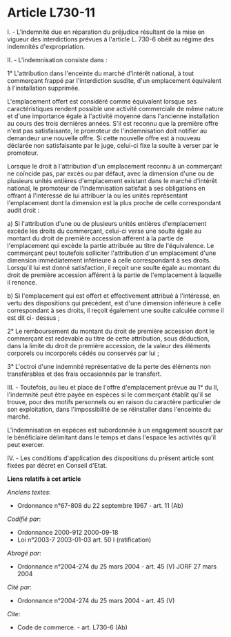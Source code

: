 # Article L730-11

I. - L'indemnité due en réparation du préjudice résultant de la mise en vigueur des interdictions prévues à l'article L.
730-6 obéit au régime des indemnités d'expropriation.

II. - L'indemnisation consiste dans :

1° L'attribution dans l'enceinte du marché d'intérêt national, à tout commerçant frappé par l'interdiction susdite, d'un
emplacement équivalent à l'installation supprimée.

L'emplacement offert est considéré comme équivalent lorsque ses caractéristiques rendent possible une activité commerciale de
même nature et d'une importance égale à l'activité moyenne dans l'ancienne installation au cours des trois dernières années.
S'il est reconnu que la première offre n'est pas satisfaisante, le promoteur de l'indemnisation doit notifier au demandeur
une nouvelle offre. Si cette nouvelle offre est à nouveau déclarée non satisfaisante par le juge, celui-ci fixe la soulte à
verser par le promoteur.

Lorsque le droit à l'attribution d'un emplacement reconnu à un commerçant ne coïncide pas, par excès ou par défaut, avec la
dimension d'une ou de plusieurs unités entières d'emplacement existant dans le marché d'intérêt national, le promoteur de
l'indemnisation satisfait à ses obligations en offrant à l'intéressé de lui attribuer la ou les unités représentant
l'emplacement dont la dimension est la plus proche de celle correspondant audit droit :

a) Si l'attribution d'une ou de plusieurs unités entières d'emplacement excède les droits du commerçant, celui-ci verse une
soulte égale au montant du droit de première accession afférent à la partie de l'emplacement qui excède la partie attribuée
au titre de l'équivalence. Le commerçant peut toutefois solliciter l'attribution d'un emplacement d'une dimension
immédiatement inférieure à celle correspondant à ses droits. Lorsqu'il lui est donné satisfaction, il reçoit une soulte égale
au montant du droit de première accession afférent à la partie de l'emplacement à laquelle il renonce.

b) Si l'emplacement qui est offert et effectivement attribué à l'intéressé, en vertu des dispositions qui précèdent, est
d'une dimension inférieure à celle correspondant à ses droits, il reçoit également une soulte calculée comme il est dit ci-
dessus ;

2° Le remboursement du montant du droit de première accession dont le commerçant est redevable au titre de cette attribution,
sous déduction, dans la limite du droit de première accession, de la valeur des éléments corporels ou incorporels cédés ou
conservés par lui ;

3° L'octroi d'une indemnité représentative de la perte des éléments non transférables et des frais occasionnés par le
transfert.

III. - Toutefois, au lieu et place de l'offre d'emplacement prévue au 1° du II, l'indemnité peut être payée en espèces si le
commerçant établit qu'il se trouve, pour des motifs personnels ou en raison du caractère particulier de son exploitation,
dans l'impossibilité de se réinstaller dans l'enceinte du marché.

L'indemnisation en espèces est subordonnée à un engagement souscrit par le bénéficiaire délimitant dans le temps et dans
l'espace les activités qu'il peut exercer.

IV. - Les conditions d'application des dispositions du présent article sont fixées par décret en Conseil d'Etat.

**Liens relatifs à cet article**

_Anciens textes_:

  - Ordonnance n°67-808 du 22 septembre 1967 - art. 11 (Ab)

_Codifié par_:

  - Ordonnance 2000-912 2000-09-18
  - Loi n°2003-7 2003-01-03 art. 50 I (ratification)

_Abrogé par_:

  - Ordonnance n°2004-274 du 25 mars 2004 - art. 45 (V) JORF 27 mars 2004

_Cité par_:

  - Ordonnance n°2004-274 du 25 mars 2004 - art. 45 (V)

_Cite_:

  - Code de commerce. - art. L730-6 (Ab)
